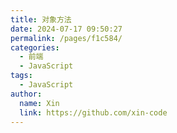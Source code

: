 ```yaml
---
title: 对象方法
date: 2024-07-17 09:50:27
permalink: /pages/f1c584/
categories:
  - 前端
  - JavaScript
tags:
  - JavaScript
author: 
  name: Xin
  link: https://github.com/xin-code
---
```


<br />